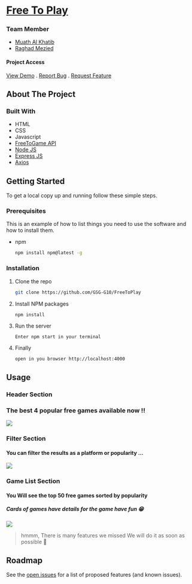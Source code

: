 
#  [Free To Play](https://freetoplay-g10.herokuapp.com/)


<!-- Team Members -->
### Team Member
* [Muath Al Khatib](https://github.com/muath-khatib)
* [Raghad Mezied](https://github.com/Raghad-Mezied)
#### Project Access
[View Demo](https://freetoplay-g10.herokuapp.com/) . [Report Bug](https://github.com/GSG-G10/FreeToPlay/issues) . [Request Feature](https://github.com/GSG-G10/FreeToPlay/issues)

<!-- ABOUT THE PROJECT -->
## About The Project
### Built With
* HTML
* CSS
* Javascript
* [FreeToGame API](https://www.freetogame.com/api-doc)
* [Node JS](https://nodejs.org/en/docs/)
* [Express JS](https://www.npmjs.com/package/express)
* [Axios](https://www.npmjs.com/package/axios)



<!-- GETTING STARTED -->
## Getting Started

To get a local copy up and running follow these simple steps.

### Prerequisites

This is an example of how to list things you need to use the software and how to install them.
* npm
  ```sh
  npm install npm@latest -g
  ```

### Installation

1. Clone the repo
   ```sh
   git clone https://github.com/GSG-G10/FreeToPlay
   ```
2. Install NPM packages
   ```sh
   npm install
   ```
3. Run the server
    ```
    Enter npm start in your terminal
    ```
4. Finally
    ```
    open in you browser http://localhost:4000
    ```

<!-- USAGE EXAMPLES -->
## Usage

### Header Section
### The best 4 popular free games available now !!
![](https://i.imgur.com/VCb5qJh.png)

### Filter Section
#### You can filter the results as a platform or popularity ...

![](https://i.imgur.com/waqHkVi.png)

### Game List Section
#### You Will see the top 50 free games sorted by popularity
##### Cards of games have details for the game have fun :grin:
![](https://i.imgur.com/6CL0tWf.png)


> hmmm, There is many features we missed We will do it as soon as possible :running:

<!-- ROADMAP -->
## Roadmap

See the [open issues](https://github.com/GSG-G10/FreeToPlay/issues) for a list of proposed features (and known issues).
